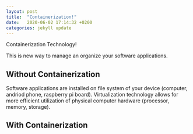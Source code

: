 ```yaml
---
layout: post
title:  "Containerization!"
date:   2020-06-02 17:14:32 +0200
categories: jekyll update
---
```

Containerization Technology!

This is new way to manage an organize your software applications. 

## Without Containerization
Software applications are installed on file system of your device (computer, andriod phone, raspberry pi board). Virtualization technology allows for more efficient utilization of physical computer hardware (processor, memory, storage). 

## With Containerization


